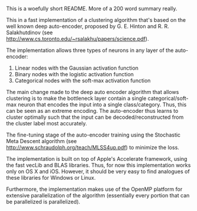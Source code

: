 This is a woefully short README.  More of a 200 word summary really.  

This in a fast implementation of a clustering algorithm that's based on the well known deep auto-encoder, proposed by G. E. Hinton and R. R. Salakhutdinov (see http://www.cs.toronto.edu/~rsalakhu/papers/science.pdf).

The implementation allows three types of neurons in any layer of the auto-encoder:

1.  Linear nodes with the Gaussian activation function
2.  Binary nodes with the logistic activation function
3.  Categorical nodes with the soft-max activation function

The main change made to the deep auto encoder algorithm that allows clustering is to make the bottleneck layer contain a single categorical/soft-max neuron that encodes the input into a single class/category.  Thus, this can be seen as an extreme encoding.  The auto-encoder thus learns to cluster optimally such that the input can be decoded/reconstructed from the cluster label most accurately.

The fine-tuning stage of the auto-encoder training using the Stochastic Meta Descent algorithm (see http://www.schraudolph.org/teach/MLSS4up.pdf) to minimize the loss.  

The implementation is built on top of Apple's Accelerate framework, using the fast vecLib and BLAS libraries. Thus, for now this implementation works only on OS X and iOS.  However, it should be very easy to find analogues of these libraries for Windows or Linux.

Furthermore, the implementation makes use of the OpenMP platform for extensive parallelization of the algorithm (essentially every portion that can be parallelized is parallelized).